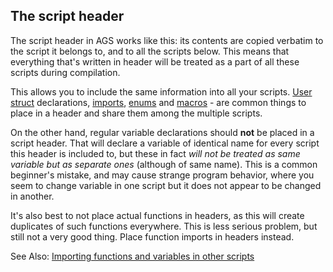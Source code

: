 ## The script header

The script header in AGS works like this: its contents are copied verbatim to the script it belongs to, and to all the scripts below. This means that everything that's written in header will be treated as a part of all these scripts during compilation.

This allows you to include the same information into all your scripts. [User struct](ScriptKeywords#struct) declarations, [imports](ScriptKeywords#import), [enums](ScriptKeywords#enum) and [macros](Preprocessor#define) - are common things to place in a header and share them among the multiple scripts.

On the other hand, regular variable declarations should **not** be placed in a script header. That will declare a variable of identical name for every script this header is included to, but these in fact *will not be treated as same variable but as separate ones* (although of same name). This is a common beginner's mistake, and may cause strange program behavior, where you seem to change variable in one script but it does not appear to be changed in another.

It's also best to not place actual functions in headers, as this will create duplicates of such functions everywhere. This is less serious problem, but still not a very good thing. Place function imports in headers instead.

See Also: [Importing functions and variables in other scripts](ImportingFunctionsAndVariables)
